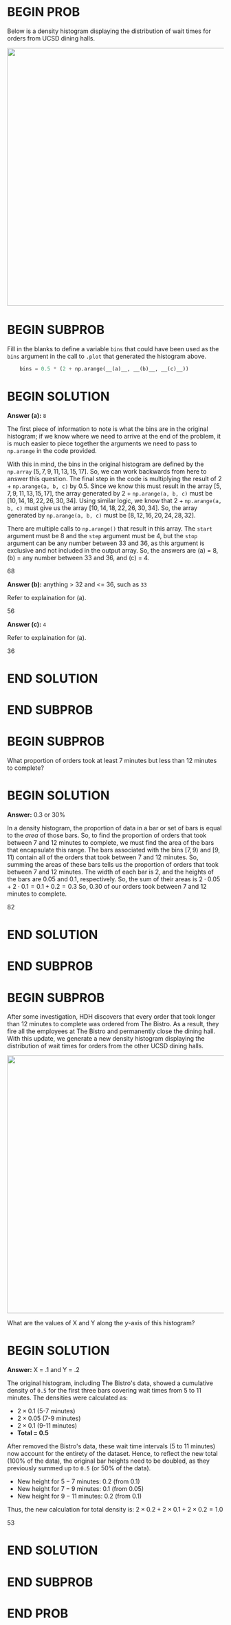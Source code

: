 # BEGIN PROB

Below is a density histogram displaying the distribution of
wait times for orders from UCSD dining halls.

<center><img src="../assets/images/wi25-midterm/bistro.png" width=600></center>

# BEGIN SUBPROB

Fill in the blanks to define a variable `bins` that could have been used
as the `bins` argument in the call to `.plot` that generated the
histogram above.

```py
    bins = 0.5 * (2 + np.arange(__(a)__, __(b)__, __(c)__))
```

# BEGIN SOLUTION

**Answer (a):** `8`

The first piece of information to note is what the bins are in the original histogram; if we know where we need to arrive at the end of the problem, it is much easier to piece together the arguments we need to pass to $\texttt{np.arange}$ in the code provided.

With this in mind, the bins in the original histogram are defined by the $\texttt{np.array}$ $[5, 7, 9, 11, 13, 15, 17]$. So, we can work backwards from here to answer this question.
The final step in the code is multiplying the result of $2 + \texttt{np.arange(a, b, c)}$ by $0.5$. Since we know this must result in the array $[5, 7, 9, 11, 13, 15, 17]$, the array generated by $2 + \texttt{np.arange(a, b, c)}$ must be $[10, 14, 18, 22, 26, 30, 34]$.
Using similar logic, we know that $2 + \texttt{np.arange(a, b, c)}$ must give us the array $[10, 14, 18, 22, 26, 30, 34]$. So, the array generated by $\texttt{np.arange(a, b, c)}$ must be $[8, 12, 16, 20, 24, 28, 32]$.

There are multiple calls to $\texttt{np.arange()}$ that result in this array. The $\texttt{start}$ argument must be $8$ and the $\texttt{step}$ argument must be $4$, but the $\texttt{stop}$ argument can be any number between $33$ and $36$, as this argument is exclusive and not included in the output array.
So, the answers are (a) = $8$, (b) = any number between $33$ and $36$, and (c) = $4$.

<average>68</average>

**Answer (b):** anything > 32 and <= 36, such as `33`

Refer to explaination for (a).


<average>56</average>

**Answer (c):** `4`

Refer to explaination for (a).


<average>36</average>

# END SOLUTION

# END SUBPROB

# BEGIN SUBPROB

What proportion of orders took at least $7$ minutes but less than $12$
minutes to complete?

# BEGIN SOLUTION

**Answer:** 0.3 or 30% 


In a density histogram, the proportion of data in a bar or set of bars is equal to the $\textit{area}$ of those bars. So, to find the proportion of orders that took between $7$ and $12$ minutes to complete, we must find the area of the bars that encapsulate this range.
The bars associated with the bins $[7, 9)$ and $[9, 11)$ contain all of the orders that took between $7$ and $12$ minutes. So, summing the areas of these bars tells us the proportion of orders that took between $7$ and $12$ minutes.
The width of each bar is $2$, and the heights of the bars are $0.05$ and $0.1$, respectively. So, the sum of their areas is
$2 \cdot 0.05 + 2 \cdot 0.1 = 0.1 + 0.2 = 0.3$
So, 0.30 of our orders took between $7$ and $12$ minutes to complete.

<average>82</average>

# END SOLUTION

# END SUBPROB

# BEGIN SUBPROB

After some investigation, HDH discovers that every order that took
longer than $12$ minutes to complete was ordered from The Bistro. As a
result, they fire all the employees at The Bistro and permanently close
the dining hall. With this update, we generate a new density histogram
displaying the distribution of wait times for orders from the other UCSD
dining halls.

<center><img src="../assets/images/wi25-midterm/nobistro.png" width=600></center>

What are the values of X and Y along the $y$-axis of this histogram?

# BEGIN SOLUTION

**Answer:** X = .1 and Y = .2

The original histogram, including The Bistro's data, showed a cumulative density of `0.5` for the first three bars covering wait times from 5 to 11 minutes. The densities were calculated as:

  - $2 \times 0.1$ (5-7 minutes)
  - $2 \times 0.05$ (7-9 minutes)
  - $2 \times 0.1$ (9-11 minutes)
  - **Total = 0.5**

After removed the Bistro's data, these wait time intervals (5 to 11 minutes) now account for the entirety of the dataset. Hence, to reflect the new total (100% of the data), the original bar heights need to be doubled, as they previously summed up to `0.5` (or 50% of the data).

  - New height for $5-7$ minutes: $0.2$ (from $0.1$)
  - New height for $7-9$ minutes: $0.1$ (from $0.05$)
  - New height for $9-11$ minutes: $0.2$ (from $0.1$)
  
Thus, the new calculation for total density is: $2 \times 0.2 + 2 \times 0.1 + 2 \times 0.2 = 1.0$

<average>53</average>

# END SOLUTION

# END SUBPROB

# END PROB